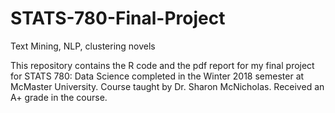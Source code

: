 # STATS-780-Final-Project
Text Mining, NLP, clustering novels

This repository contains the R code and the pdf report for my final project for STATS 780: Data Science completed in the Winter 2018 semester at McMaster University. Course taught by Dr. Sharon McNicholas. Received an A+ grade in the course.
